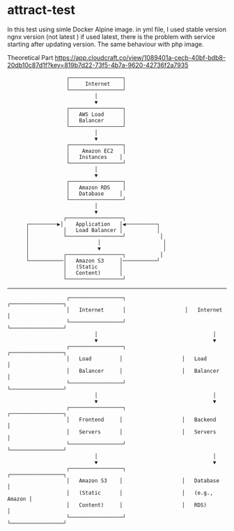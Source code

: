 # attract-test
In this test using simle Docker Alpine image. in yml file, I used stable version ngnx version (not latest ) if used latest, there is the problem with service starting after updating version. 
The same behaviour with php image.

Theoretical Part
https://app.cloudcraft.co/view/1089401a-cecb-40bf-bdb8-20db10c87d1f?key=819b7d22-73f5-4b7a-9620-42736f2a7935

                       ┌─────────────────┐
                       │     Internet    │
                       └─────────────────┘
                                │
                                ▼
                       ┌─────────────────┐
                       │   AWS Load      │
                       │   Balancer      │
                       └─────────────────┘
                                │
                                ▼
                       ┌─────────────────┐
                       │    Amazon EC2   │
                       │   Instances    │
                       └─────────────────┘
                                │
                                ▼
                       ┌─────────────────┐
                       │   Amazon RDS    │
                       │   Database     │
                       └─────────────────┘
                                │
                                ▼
                      ┌──────────────────┐
          ┌─────────▶│    Application   │◀──────────┐
          │           │   Load Balancer │           │
          │           └──────────────────┘           │
          │                      │                    │
          │                      ▼                    │
          │           ┌──────────────────┐           │
          └───────────│   Amazon S3     │───────────┘
                      │   (Static       │
                      │   Content)      │
                      └──────────────────┘
----

                       ┌─────────────────┐                   ┌─────────────────┐
                       │   Internet      │                   │   Internet      │
                       └─────────────────┘                   └─────────────────┘
                                │                                     │
                                ▼                                     ▼
                       ┌─────────────────┐                   ┌─────────────────┐
                       │   Load         │                   │   Load         │
                       │   Balancer     │                   │   Balancer     │
                       └─────────────────┘                   └─────────────────┘
                                │                                     │
                                ▼                                     ▼
                       ┌─────────────────┐                   ┌─────────────────┐
                       │   Frontend     │                   │   Backend      │
                       │   Servers      │                   │   Servers      │
                       └─────────────────┘                   └─────────────────┘
                                │                                     │
                                ▼                                     ▼
                       ┌─────────────────┐                   ┌─────────────────┐
                       │   Amazon S3    │                   │   Database     │
                       │   (Static      │                   │   (e.g., Amazon │
                       │   Content)     │                   │   RDS)         │
                       └─────────────────┘                   └─────────────────┘
